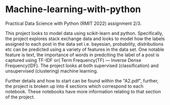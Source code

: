 # Machine-learning-with-python
Practical Data Science with Python (RMIT 2022) assignment 2/3.

This project looks to model data using scikit-learn and python. Specifically, the project explores stack exchange data and looks to model how the labels
assigned to each post in the data set i.e. bayesian, probability, distributions etc can be predicted using a variety of features in the data set. One notable feature is text, the importance of words in predciting the label of a post is captured using TF-IDF or( Term Frequency(TF) — Inverse Dense Frequency(IDF). The project looks at both supervised (classification) and unsupervised (clustering) machine learning. 

Further details and how to start can be found within the "A2.pdf", further, the project is broken up into 4 sections which correspond to each notebook. These notebooks have more information relating to that section of the project. 
